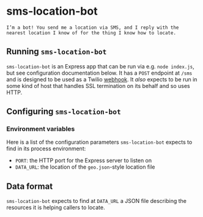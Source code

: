 
# sms-location-bot

`I’m a bot! You send me a location via SMS, and I reply with the nearest location I know of for the thing I know how to locate.`

## Running `sms-location-bot`

`sms-location-bot` is an Express app that can be run via e.g. `node index.js`, but see configuration documentation below.
It has a `POST` endpoint at `/sms` and is designed to be used as a Twilio [webhook](https://www.twilio.com/docs/sms/quickstart/node).
It _also_ expects to be run in some kind of host that handles SSL termination on its behalf and so uses HTTP.

## Configuring `sms-location-bot`

### Environment variables

Here is a list of the configuration parameters `sms-location-bot` expects to find in its process environment:

- `PORT`: the HTTP port for the Express server to listen on
- `DATA_URL`: the location of the `geo.json`-style location file

## Data format

`sms-location-bot` expects to find at `DATA_URL` a JSON file describing the resources it is helping callers to locate.
